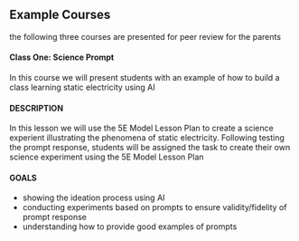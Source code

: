 <h2>Example Courses</h2>
<p>the following three courses are presented for peer review for the parents</p>
<h4>Class One: Science Prompt</h4>
<p>In this course we will present students with an example of how to build a class learning static electricity using AI</p>
<h4>DESCRIPTION</h4>
<p>In this lesson we will use the 5E Model Lesson Plan to create a science experient illustrating the phenomena of static electricity. 
Following testing the prompt response, students will be assigned the task to create their own science experiment using the 5E Model Lesson Plan</p>
<h4>GOALS</h4>
<ul>
<li>showing the ideation process using AI</li>
<li>conducting experiments based on prompts to ensure validity/fidelity of prompt response</li>
<li>understanding how to provide good examples of prompts</li>
</ul>
